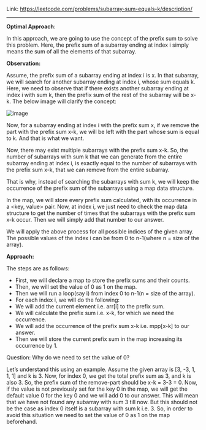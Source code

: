 Link: https://leetcode.com/problems/subarray-sum-equals-k/description/

-----------------------------------------------------------------------

**Optimal Approach**:

In this approach, we are going to use the concept of the prefix sum to solve this problem. Here, the prefix sum of a subarray ending at index i simply means the sum of all the elements of that subarray.

**Observation:**

Assume, the prefix sum of a subarray ending at index i is x. In that subarray, we will search for another subarray ending at index i, whose sum equals k. Here, we need to observe that if there exists another subarray ending at index i with sum k, then the prefix sum of the rest of the subarray will be x-k. The below image will clarify the concept:

![image](https://github.com/balotraprashant/a2z/assets/69639884/97982591-9060-445b-9e1b-02faa16c67dc)

Now, for a subarray ending at index i with the prefix sum x, if we remove the part with the prefix sum x-k, we will be left with the part whose sum is equal to k. And that is what we want.

Now, there may exist multiple subarrays with the prefix sum x-k. So, the number of subarrays with sum k that we can generate from the entire subarray ending at index i, is exactly equal to the number of subarrays with the prefix sum x-k, that we can remove from the entire subarray.

That is why, instead of searching the subarrays with sum k, we will keep the occurrence of the prefix sum of the subarrays using a map data structure. 

In the map, we will store every prefix sum calculated, with its occurrence in a <key, value> pair. Now, at index i, we just need to check the map data structure to get the number of times that the subarrays with the prefix sum x-k occur. Then we will simply add that number to our answer.

We will apply the above process for all possible indices of the given array. The possible values of the index i can be from 0 to n-1(where n = size of the array).

**Approach:**

The steps are as follows:

- First, we will declare a map to store the prefix sums and their counts.
- Then, we will set the value of 0 as 1 on the map.
- Then we will run a loop(say i) from index 0 to n-1(n = size of the array).
- For each index i, we will do the following:
- We will add the current element i.e. arr[i] to the prefix sum.
- We will calculate the prefix sum i.e. x-k, for which we need the occurrence.
- We will add the occurrence of the prefix sum x-k i.e. mpp[x-k] to our answer.
- Then we will store the current prefix sum in the map increasing its occurrence by 1.

Question: Why do we need to set the value of 0?

Let’s understand this using an example. Assume the given array is [3, -3, 1, 1, 1] and k is 3. Now, for index 0, we get the total prefix sum as 3, and k is also 3. So, the prefix sum of the remove-part should be x-k = 3-3 = 0. Now, if the value is not previously set for the key 0 in the map, we will get the default value 0 for the key 0 and we will add 0 to our answer. This will mean that we have not found any subarray with sum 3 till now. But this should not be the case as index 0 itself is a subarray with sum k i.e. 3.
So, in order to avoid this situation we need to set the value of 0 as 1 on the map beforehand.
